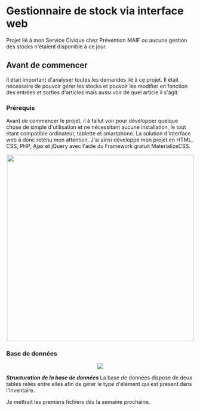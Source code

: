 # Gestionnaire de stock via interface web
Projet lié à mon Service Civique chez Prévention MAIF ou aucune gestion des stocks n'étaient disponible à ce jour.

## Avant de commencer

Il était important d'analyser toutes les demandes lié à ce projet. Il était nécessaire de pouvoir gérer les stocks et pouvoir les modifier en fonction des entrées et sorties d'articles mais aussi voir de quel article il s'agit.

### Prérequis

Avant de commencer le projet, il à fallut voir pour développer quelque chose de simple d'utilisation et ne nécessitant aucune installation, le tout étant compatible ordinateur, tablette et smartphone. La solution d'interface web à donc retenu mon attention.
J'ai ainsi développé mon projet en HTML, CSS, PHP, Ajax et jQuery avec l'aide du Framework gratuit MaterializeCSS.




<p align="center" style="margin-top:15px;">
<img src="https://sg.fiverrcdn.com/photos/98160141/original/ad6b67ec7a21da41094f39c3ebe5e5f48c57cb6d.png?1497007400" width="500px">
</p>

### Base de données
<p align="center" style="margin-top:15px;">
  <img src="https://image.prntscr.com/image/-MdwyXVCS8W0C4ifqS0wAQ.jpeg">
  
</p>

<i><b>Structuration de la base de données</i></b>
La base de données dispose de deux tables reliés entre elles afin de gérer le type d'élément qui est présent dans l'inventaire.


Je mettrait les premiers fichiers dès la semaine prochaine.

